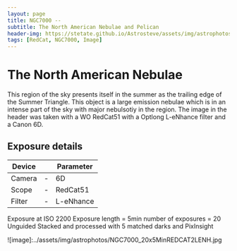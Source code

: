 ```yaml
---
layout: page
title: NGC7000 -- 
subtitle: The North American Nebulae and Pelican
header-img: https://stetate.github.io/Astrosteve/assets/img/astrophotos/NGC7000_20x5MinREDCAT2LENH.jpg
tags: [RedCat, NGC7000, Image]
---
```

# The North American Nebulae

This region of the sky presents itself in the summer as the trailing edge of the Summer Triangle. This object is a large emission nebulae which is in an intense part of the sky with major nebulsotiy in the region. 
The image in the header was taken with a WO RedCat51 with a Optlong L-eNhance filter and a Canon 6D.

## Exposure details

| Device | | Parameter|
|--------| - |----------|
| Camera | - | 6D |
| Scope | - | RedCat51 |
| Filter | - | L-eNhance |

Exposure at ISO 2200
Exposure length = 5min
number of exposures = 20
Unguided
Stacked and processed with 5 matched darks and PixInsight

![image]:../assets/img/astrophotos/NGC7000_20x5MinREDCAT2LENH.jpg

